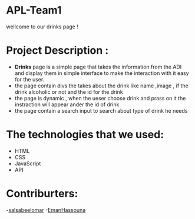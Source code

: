 # APL-Team1
wellcome to our drinks page !

# Project Description :
* <b>Drinks</b> page is a simple page that takes the information from the ADI and display them in simple interface to make the interaction with it easy for the user.
* the page contain divs the takes about the drink like name ,image ,
if the drink alcoholic or not and the id for the drink
* the page is dynamic , when the ueser choose drink and prass on it the instraction will appear ander the id of drink
* the page contain a search input to search about type of drink he needs


# The technologies that we used:
* HTML
* CSS
* JavaScript
* API

# Contriburters:
-[salsabeelomar](https://github.com/salsabeelomar)
-[EmanHassouna](https://github.com/EmanHass)